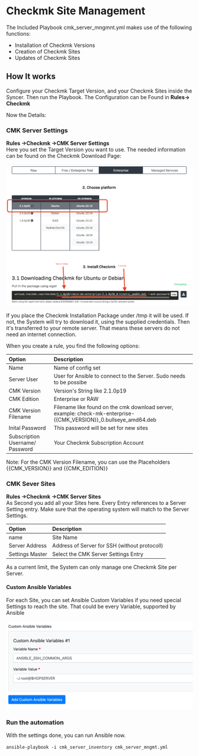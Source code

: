 # Checkmk Site Management

The Included Playbook cmk_server_mngmnt.yml makes use of the following functions:

- Installation of Checkmk Versions
- Creation of Checkmk Sites
- Updates of Checkmk Sites

## How It works

Configure your Checkmk Target Version, and your Checkmk Sites inside the Syncer. 
Then run the Playbook.  The Configuration can be Found in **Rules→ Checkmk**

Now the Details:

### CMK Server Settings
**Rules →Checkmk →CMK Server Settings** <br>
Here you set the Target Version you want to use. The needed information can be found on the Checkmk Download Page:

![](img/cmk_download.png)

If you place the Checkmk Installation Package under /tmp it will be used. If not, the System will try to download it, using the supplied credentials. Then it's transferred to your remote server. That means these servers do not need an internet connection.

When you create a rule, you find the following options:

| Option | Description |
|:-------|:------------|
| Name | Name of config set |
| Server User | User for Ansible to connect to the Server. Sudo needs to be possibe |
| CMK Version | Version's String like 2.1.0p19 |
| CMK Edition | Enterprise or RAW |
|CMK Version Filename | Filename like found on the cmk download server, example: check-mk-enterprise-{{CMK_VERSION}}_0.bullseye_amd64.deb |
| Inital Password | This password will be set for new sites |
|Subscription Username/ Password | Your Checkmk Subscription Account |

Note: For the CMK Version Filename, you can use the Placeholders {{CMK_VERSION}} and {{CMK_EDITION}}

### CMK Sever Sites
**Rules →Checkmk →CMK Server Sites** <br>
As Second you add all your Sites here. Every Entry references to a Server Setting entry.
Make sure that the operating system will match to the Server Settings.

| Option | Description |
|:-------|:------------|
| name | Site Name |
| Server Address | Address of Server for SSH (without protocoll) |
| Settings Master | Select the CMK Server Settings Entry |

As a current limit, the System can only manage one Checkmk Site per Server. 

#### Custom Ansible Variables
For each Site, you can set Ansible Custom Variables if you need special Settings to reach the site. That could be every Variable, supported by Ansible

![](attachments/Pasted%20image%2020250118094335.png)

### Run the automation
With the settings done, you can run Ansible now.

`ansible-playbook -i cmk_server_inventory cmk_server_mngmt.yml`

